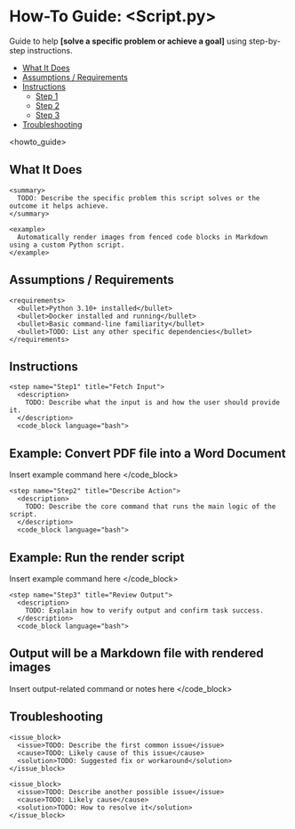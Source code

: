 # How-To Guide: <Script.py>

Guide to help **[solve a specific problem or achieve a goal]** using
step-by-step instructions.


<!-- toc -->

- [What It Does](#what-it-does)
- [Assumptions / Requirements](#assumptions--requirements)
- [Instructions](#instructions)
  * [Step 1](#step-1)
  * [Step 2](#step-2)
  * [Step 3](#step-3)
- [Troubleshooting](#troubleshooting)

<!-- tocstop -->

<!--
LLM Instruction:
- Use this XML template to create a step-by-step how-to guide for the script.
- Wrap all code examples in <code_block language="bash"> ... </code_block>.
- Replace TODO: with actual content based on the script’s usage.
- Do not any of the LLM instruction tags in the final output.
- Do not include any of the TODO comments in the final output.
- Render all <heading level="X">...</heading> as Markdown headings.
-->

<howto_guide>
  <title>How-To Guide: &lt;FileName&gt;</title>

  <section name="WhatItDoes">
  
  ## What It Does

    <summary>
      TODO: Describe the specific problem this script solves or the outcome it helps achieve.
    </summary>

    <example>
      Automatically render images from fenced code blocks in Markdown using a custom Python script.
    </example>
  </section>

  <section name="AssumptionsRequirements">
  
  ## Assumptions / Requirements

    <requirements>
      <bullet>Python 3.10+ installed</bullet>
      <bullet>Docker installed and running</bullet>
      <bullet>Basic command-line familiarity</bullet>
      <bullet>TODO: List any other specific dependencies</bullet>
    </requirements>
  </section>

  <section name="Instructions">
  
  ## Instructions

    <step name="Step1" title="Fetch Input">
      <description>
        TODO: Describe what the input is and how the user should provide it.
      </description>
      <code_block language="bash">
# Example: Convert PDF file into a Word Document
Insert example command here
      </code_block>
    </step>

    <step name="Step2" title="Describe Action">
      <description>
        TODO: Describe the core command that runs the main logic of the script.
      </description>
      <code_block language="bash">
# Example: Run the render script
Insert example command here
      </code_block>
    </step>

    <step name="Step3" title="Review Output">
      <description>
        TODO: Explain how to verify output and confirm task success.
      </description>
      <code_block language="bash">
# Output will be a Markdown file with rendered images
Insert output-related command or notes here
      </code_block>
    </step>
  </section>

  <section name="Troubleshooting">
  
  ## Troubleshooting
  
    <issue_block>
      <issue>TODO: Describe the first common issue</issue>
      <cause>TODO: Likely cause of this issue</cause>
      <solution>TODO: Suggested fix or workaround</solution>
    </issue_block>

    <issue_block>
      <issue>TODO: Describe another possible issue</issue>
      <cause>TODO: Likely cause</cause>
      <solution>TODO: How to resolve it</solution>
    </issue_block>
  </section>
</howto_guide>